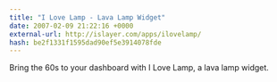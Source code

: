 ```yaml
---
title: "I Love Lamp - Lava Lamp Widget"
date: 2007-02-09 21:22:16 +0000
external-url: http://islayer.com/apps/ilovelamp/
hash: be2f1331f1595dad90ef5e3914078fde
---
```


Bring the 60s to your dashboard with I Love Lamp, a lava lamp widget.
